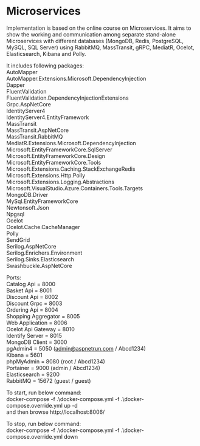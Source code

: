 # Microservices
Implementation is based on the online course on Microservices. It aims to show the working and communication among separate stand-alone Microservices with different databases (MongoDB, Redis, PostgreSQL, MySQL, SQL Server) using RabbitMQ, MassTransit, gRPC, MediatR, Ocelot, Elasticsearch, Kibana and Polly.

It includes following packages:
<br> AutoMapper
<br> AutoMapper.Extensions.Microsoft.DependencyInjection
<br> Dapper
<br> FluentValidation
<br> FluentValidation.DependencyInjectionExtensions
<br> Grpc.AspNetCore
<br> IdentityServer4
<br> IdentityServer4.EntityFramework
<br> MassTransit
<br> MassTransit.AspNetCore
<br> MassTransit.RabbitMQ
<br> MediatR.Extensions.Microsoft.DependencyInjection
<br> Microsoft.EntityFrameworkCore.SqlServer
<br> Microsoft.EntityFrameworkCore.Design
<br> Microsoft.EntityFrameworkCore.Tools
<br> Microsoft.Extensions.Caching.StackExchangeRedis
<br> Microsoft.Extensions.Http.Polly
<br> Microsoft.Extensions.Logging.Abstractions
<br> Microsoft.VisualStudio.Azure.Containers.Tools.Targets
<br> MongoDB.Driver
<br> MySql.EntityFrameworkCore
<br> Newtonsoft.Json
<br> Npgsql
<br> Ocelot
<br> Ocelot.Cache.CacheManager
<br> Polly
<br> SendGrid
<br> Serilog.AspNetCore
<br> Serilog.Enrichers.Environment
<br> Serilog.Sinks.Elasticsearch
<br> Swashbuckle.AspNetCore

Ports:
<br> Catalog Api = 8000
<br> Basket Api = 8001
<br> Discount Api = 8002
<br> Discount Grpc = 8003
<br> Ordering Api = 8004
<br> Shopping Aggregator = 8005
<br> Web Application = 8006
<br> Ocelot Api Gateway = 8010
<br> Identify Server = 8015
<br> MongoDB Client = 3000
<br> pgAdmin4 = 5050 (admin@aspnetrun.com / Abcd1234)
<br> Kibana = 5601
<br> phpMyAdmin = 8080 (root / Abcd1234)
<br> Portainer = 9000 (admin / Abcd1234)
<br> Elasticsearch = 9200
<br> RabbitMQ = 15672 (guest / guest)

To start, run below command: 
<br> docker-compose -f .\docker-compose.yml -f .\docker-compose.override.yml up -d
<br> and then browse http://localhost:8006/

To stop, run below command:
<br> docker-compose -f .\docker-compose.yml -f .\docker-compose.override.yml down
